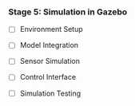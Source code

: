 ### Stage 5: Simulation in Gazebo
- [ ] Environment Setup
- [ ] Model Integration
- [ ] Sensor Simulation
- [ ] Control Interface
- [ ] Simulation Testing

